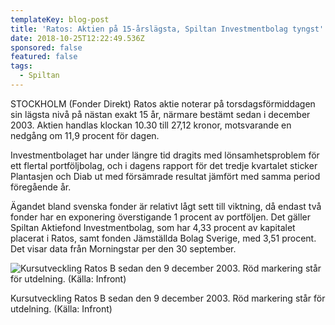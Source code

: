 ```yaml
---
templateKey: blog-post
title: 'Ratos: Aktien på 15-årslägsta, Spiltan Investmentbolag tyngst'
date: 2018-10-25T12:22:49.536Z
sponsored: false
featured: false
tags:
  - Spiltan
---
```

STOCKHOLM (Fonder Direkt) Ratos aktie noterar på torsdagsförmiddagen sin lägsta nivå på nästan exakt 15 år, närmare bestämt sedan i december 2003. Aktien handlas klockan 10.30 till 27,12 kronor, motsvarande en nedgång om 11,9 procent för dagen.

Investmentbolaget har under längre tid dragits med lönsamhetsproblem för ett flertal portföljbolag, och i dagens rapport för det tredje kvartalet sticker Plantasjen och Diab ut med försämrade resultat jämfört med samma period föregående år.

Ägandet bland svenska fonder är relativt lågt sett till viktning, då endast två fonder har en exponering överstigande 1 procent av portföljen. Det gäller Spiltan Aktiefond Investmentbolag, som har 4,33 procent av kapitalet placerat i Ratos, samt fonden Jämställda Bolag Sverige, med 3,51 procent. Det visar data från Morningstar per den 30 september.

![  Kursutveckling Ratos B sedan den 9 december 2003. Röd markering står för utdelning. (Källa: Infront)](/img/114.png)

<span class="image-caption">  Kursutveckling Ratos B sedan den 9 december 2003. Röd markering står för utdelning. (Källa: Infront)</span>
